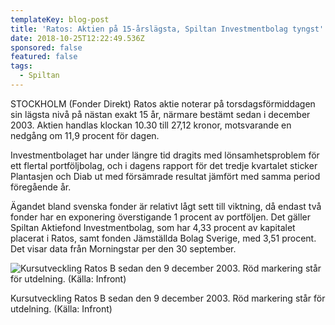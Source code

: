 ```yaml
---
templateKey: blog-post
title: 'Ratos: Aktien på 15-årslägsta, Spiltan Investmentbolag tyngst'
date: 2018-10-25T12:22:49.536Z
sponsored: false
featured: false
tags:
  - Spiltan
---
```

STOCKHOLM (Fonder Direkt) Ratos aktie noterar på torsdagsförmiddagen sin lägsta nivå på nästan exakt 15 år, närmare bestämt sedan i december 2003. Aktien handlas klockan 10.30 till 27,12 kronor, motsvarande en nedgång om 11,9 procent för dagen.

Investmentbolaget har under längre tid dragits med lönsamhetsproblem för ett flertal portföljbolag, och i dagens rapport för det tredje kvartalet sticker Plantasjen och Diab ut med försämrade resultat jämfört med samma period föregående år.

Ägandet bland svenska fonder är relativt lågt sett till viktning, då endast två fonder har en exponering överstigande 1 procent av portföljen. Det gäller Spiltan Aktiefond Investmentbolag, som har 4,33 procent av kapitalet placerat i Ratos, samt fonden Jämställda Bolag Sverige, med 3,51 procent. Det visar data från Morningstar per den 30 september.

![  Kursutveckling Ratos B sedan den 9 december 2003. Röd markering står för utdelning. (Källa: Infront)](/img/114.png)

<span class="image-caption">  Kursutveckling Ratos B sedan den 9 december 2003. Röd markering står för utdelning. (Källa: Infront)</span>
